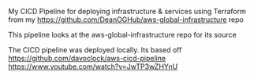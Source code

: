 My CICD Pipeline for deploying infrastructure & services using Terraform from my https://github.com/DeanOGHub/aws-global-infrastructure repo

This pipeline looks at the aws-global-infrastructure repo for its source

The CICD pipeline was deployed locally. Its based off https://github.com/davoclock/aws-cicd-pipeline https://www.youtube.com/watch?v=JwTP3wZHYnU
